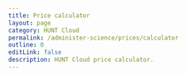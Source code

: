 ```yaml
---
title: Price calculator
layout: page
category: HUNT Cloud
permalink: /administer-science/prices/calculator
outline: 0
editLink: false
description: HUNT Cloud price calculator.
---
```


<!-- # Price calculator -->

<PriceEstimator />

<!-- <iframe class="customiframe" src="https://huntcloud.pages.hdc.ntnu.no/calculator/" title="Price calculator" frameBorder="0"></iframe> -->
